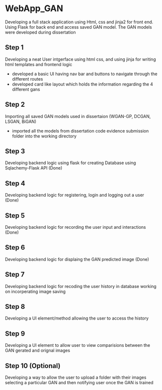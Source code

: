 # WebApp_GAN
Developing a full stack application using Html, css and jinja2 for front end. 
Using Flask for back end and access saved GAN model.
The GAN models were developed during dissertation

## Step 1 
Developing a neat User intgerface using html css, and using jinja for writing html templates and frontend logic
- developed a basic UI having nav bar and buttons to navigate through the different routes
- developed card like layout which holds the information regarding the 4 different gans

## Step 2 
Importing all saved GAN models used in dissertaion (WGAN-GP, DCGAN, LSGAN, BiGAN)
- imported all the models from dissertation code evidence submission folder into the working directory 

## Step 3
Developing backend logic using flask for creating Database using Sqlachemy-Flask API (Done)

## Step 4 
Developing backend logic for registering, login and logging out a user (Done)

## Step 5 
Developing backend logic for recording the user input and interactions (Done)

## Step 6
Developing backend logic for displaing the GAN predicted image (Done)

## Step 7
Developing backend logic for recoding the user history in database 
working on incorperating image saving

## Step 8 
Developing a UI element/method allowing the user to access the history 

## Step 9 
Developing a UI element to allow user to view comparisions between the GAN gerated and orignal images 

## Step 10 (Optional)
Developing a way to allow the user to upload a folder with their images selecting a particular GAN and then notifying user once the GAN is trained 
